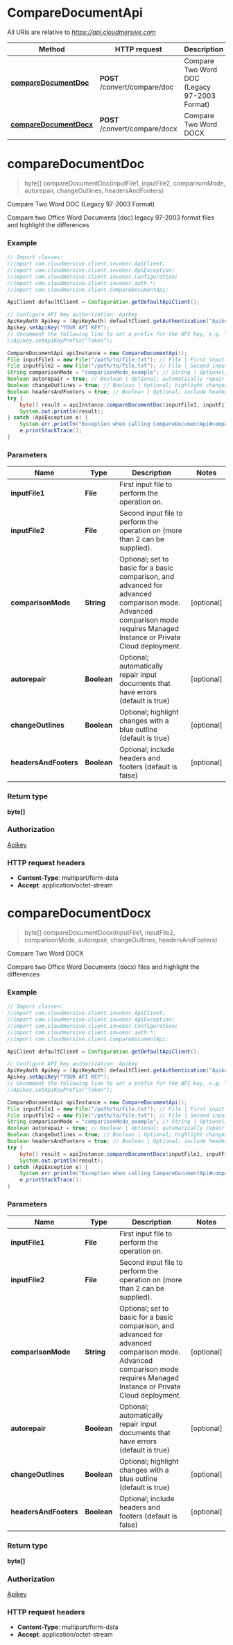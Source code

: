 # CompareDocumentApi

All URIs are relative to *https://api.cloudmersive.com*

Method | HTTP request | Description
------------- | ------------- | -------------
[**compareDocumentDoc**](CompareDocumentApi.md#compareDocumentDoc) | **POST** /convert/compare/doc | Compare Two Word DOC (Legacy 97-2003 Format)
[**compareDocumentDocx**](CompareDocumentApi.md#compareDocumentDocx) | **POST** /convert/compare/docx | Compare Two Word DOCX


<a name="compareDocumentDoc"></a>
# **compareDocumentDoc**
> byte[] compareDocumentDoc(inputFile1, inputFile2, comparisonMode, autorepair, changeOutlines, headersAndFooters)

Compare Two Word DOC (Legacy 97-2003 Format)

Compare two Office Word Documents (doc) legacy 97-2003 format files and highlight the differences

### Example
```java
// Import classes:
//import com.cloudmersive.client.invoker.ApiClient;
//import com.cloudmersive.client.invoker.ApiException;
//import com.cloudmersive.client.invoker.Configuration;
//import com.cloudmersive.client.invoker.auth.*;
//import com.cloudmersive.client.CompareDocumentApi;

ApiClient defaultClient = Configuration.getDefaultApiClient();

// Configure API key authorization: Apikey
ApiKeyAuth Apikey = (ApiKeyAuth) defaultClient.getAuthentication("Apikey");
Apikey.setApiKey("YOUR API KEY");
// Uncomment the following line to set a prefix for the API key, e.g. "Token" (defaults to null)
//Apikey.setApiKeyPrefix("Token");

CompareDocumentApi apiInstance = new CompareDocumentApi();
File inputFile1 = new File("/path/to/file.txt"); // File | First input file to perform the operation on.
File inputFile2 = new File("/path/to/file.txt"); // File | Second input file to perform the operation on (more than 2 can be supplied).
String comparisonMode = "comparisonMode_example"; // String | Optional; set to basic for a basic comparison, and advanced for advanced comparison mode.  Advanced comparison mode requires Managed Instance or Private Cloud deployment.
Boolean autorepair = true; // Boolean | Optional; automatically repair input documents that have errors (default is true)
Boolean changeOutlines = true; // Boolean | Optional; highlight changes with a blue outline (default is true)
Boolean headersAndFooters = true; // Boolean | Optional; include headers and footers (default is false)
try {
    byte[] result = apiInstance.compareDocumentDoc(inputFile1, inputFile2, comparisonMode, autorepair, changeOutlines, headersAndFooters);
    System.out.println(result);
} catch (ApiException e) {
    System.err.println("Exception when calling CompareDocumentApi#compareDocumentDoc");
    e.printStackTrace();
}
```

### Parameters

Name | Type | Description  | Notes
------------- | ------------- | ------------- | -------------
 **inputFile1** | **File**| First input file to perform the operation on. |
 **inputFile2** | **File**| Second input file to perform the operation on (more than 2 can be supplied). |
 **comparisonMode** | **String**| Optional; set to basic for a basic comparison, and advanced for advanced comparison mode.  Advanced comparison mode requires Managed Instance or Private Cloud deployment. | [optional]
 **autorepair** | **Boolean**| Optional; automatically repair input documents that have errors (default is true) | [optional]
 **changeOutlines** | **Boolean**| Optional; highlight changes with a blue outline (default is true) | [optional]
 **headersAndFooters** | **Boolean**| Optional; include headers and footers (default is false) | [optional]

### Return type

**byte[]**

### Authorization

[Apikey](../README.md#Apikey)

### HTTP request headers

 - **Content-Type**: multipart/form-data
 - **Accept**: application/octet-stream

<a name="compareDocumentDocx"></a>
# **compareDocumentDocx**
> byte[] compareDocumentDocx(inputFile1, inputFile2, comparisonMode, autorepair, changeOutlines, headersAndFooters)

Compare Two Word DOCX

Compare two Office Word Documents (docx) files and highlight the differences

### Example
```java
// Import classes:
//import com.cloudmersive.client.invoker.ApiClient;
//import com.cloudmersive.client.invoker.ApiException;
//import com.cloudmersive.client.invoker.Configuration;
//import com.cloudmersive.client.invoker.auth.*;
//import com.cloudmersive.client.CompareDocumentApi;

ApiClient defaultClient = Configuration.getDefaultApiClient();

// Configure API key authorization: Apikey
ApiKeyAuth Apikey = (ApiKeyAuth) defaultClient.getAuthentication("Apikey");
Apikey.setApiKey("YOUR API KEY");
// Uncomment the following line to set a prefix for the API key, e.g. "Token" (defaults to null)
//Apikey.setApiKeyPrefix("Token");

CompareDocumentApi apiInstance = new CompareDocumentApi();
File inputFile1 = new File("/path/to/file.txt"); // File | First input file to perform the operation on.
File inputFile2 = new File("/path/to/file.txt"); // File | Second input file to perform the operation on (more than 2 can be supplied).
String comparisonMode = "comparisonMode_example"; // String | Optional; set to basic for a basic comparison, and advanced for advanced comparison mode.  Advanced comparison mode requires Managed Instance or Private Cloud deployment.
Boolean autorepair = true; // Boolean | Optional; automatically repair input documents that have errors (default is true)
Boolean changeOutlines = true; // Boolean | Optional; highlight changes with a blue outline (default is true)
Boolean headersAndFooters = true; // Boolean | Optional; include headers and footers (default is false)
try {
    byte[] result = apiInstance.compareDocumentDocx(inputFile1, inputFile2, comparisonMode, autorepair, changeOutlines, headersAndFooters);
    System.out.println(result);
} catch (ApiException e) {
    System.err.println("Exception when calling CompareDocumentApi#compareDocumentDocx");
    e.printStackTrace();
}
```

### Parameters

Name | Type | Description  | Notes
------------- | ------------- | ------------- | -------------
 **inputFile1** | **File**| First input file to perform the operation on. |
 **inputFile2** | **File**| Second input file to perform the operation on (more than 2 can be supplied). |
 **comparisonMode** | **String**| Optional; set to basic for a basic comparison, and advanced for advanced comparison mode.  Advanced comparison mode requires Managed Instance or Private Cloud deployment. | [optional]
 **autorepair** | **Boolean**| Optional; automatically repair input documents that have errors (default is true) | [optional]
 **changeOutlines** | **Boolean**| Optional; highlight changes with a blue outline (default is true) | [optional]
 **headersAndFooters** | **Boolean**| Optional; include headers and footers (default is false) | [optional]

### Return type

**byte[]**

### Authorization

[Apikey](../README.md#Apikey)

### HTTP request headers

 - **Content-Type**: multipart/form-data
 - **Accept**: application/octet-stream

